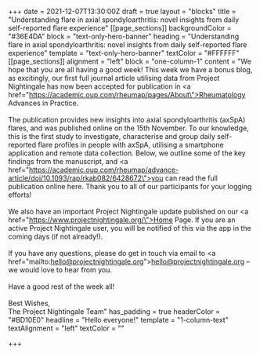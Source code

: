 +++
date = 2021-12-07T13:30:00Z
draft = true
layout = "blocks"
title = "Understanding flare in axial spondyloarthritis: novel insights from daily self-reported flare experience"
[[page_sections]]
backgroundColor = "#36E4DA"
block = "text-only-hero-banner"
heading = "Understanding flare in axial spondyloarthritis: novel insights from daily self-reported flare experience"
template = "text-only-hero-banner"
textColor = "#FFFFFF"
[[page_sections]]
alignment = "left"
block = "one-column-1"
content = "We hope that you are all having a good week! This week we have a bonus blog, as excitingly, our first full journal article utilising data from Project Nightingale has now been accepted for publication in <a href=\"https://academic.oup.com/rheumap/pages/About\">Rheumatology Advances in Practice</a>.<br><br>The publication provides new insights into axial spondyloarthritis (axSpA) flares, and was published online on the 15th November. To our knowledge, this is the first study to investigate, characterise and group daily self-reported flare profiles in people with axSpA, utilising a smartphone application and remote data collection. Below, we outline some of the key findings from the manuscript, and <a href=\"https://academic.oup.com/rheumap/advance-article/doi/10.1093/rap/rkab082/6428672\">you can read the full publication online here.</a> Thank you to all of our participants for your logging efforts!<br><br>We also have an important Project Nightingale update published on our <a href=\"https://www.projectnightingale.org/\">Home Page</a>. If you are an active Project Nightingale user, you will be notified of this via the app in the coming days (if not already!).<br><br>If you have any questions, please do get in touch via email to <a href=\"mailto:hello@projectnightingale.org\">hello@projectnightingale.org</a> – we would love to hear from you.<br><br>Have a good rest of the week all!<br><br>Best Wishes,<br>The Project Nightingale Team"
has_padding = true
headerColor = "#BD10E0"
headline = "Hello everyone!"
template = "1-column-text"
textAlignment = "left"
textColor = ""

+++
